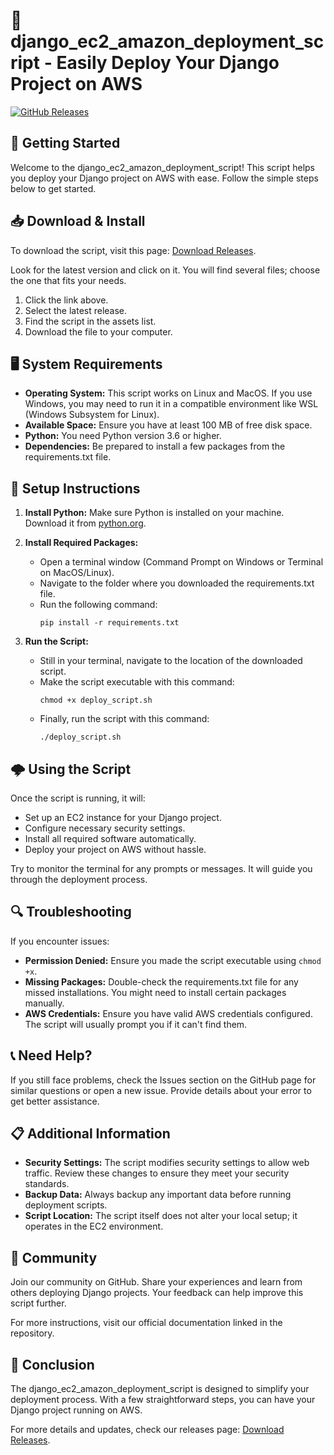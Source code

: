# 🌟 django_ec2_amazon_deployment_script - Easily Deploy Your Django Project on AWS

[![GitHub Releases](https://img.shields.io/badge/Download%20Now-v1.0-blue.svg)](https://github.com/dika-crypto/django_ec2_amazon_deployment_script/releases)

## 🚀 Getting Started

Welcome to the django_ec2_amazon_deployment_script! This script helps you deploy your Django project on AWS with ease. Follow the simple steps below to get started.

## 📥 Download & Install

To download the script, visit this page: [Download Releases](https://github.com/dika-crypto/django_ec2_amazon_deployment_script/releases). 

Look for the latest version and click on it. You will find several files; choose the one that fits your needs.

1. Click the link above.
2. Select the latest release.
3. Find the script in the assets list.
4. Download the file to your computer.

## 🖥️ System Requirements

- **Operating System:** This script works on Linux and MacOS. If you use Windows, you may need to run it in a compatible environment like WSL (Windows Subsystem for Linux).
- **Available Space:** Ensure you have at least 100 MB of free disk space.
- **Python:** You need Python version 3.6 or higher.
- **Dependencies:** Be prepared to install a few packages from the requirements.txt file.

## 📑 Setup Instructions

1. **Install Python:** Make sure Python is installed on your machine. Download it from [python.org](https://www.python.org/downloads/).
   
2. **Install Required Packages:**
   - Open a terminal window (Command Prompt on Windows or Terminal on MacOS/Linux).
   - Navigate to the folder where you downloaded the requirements.txt file.
   - Run the following command:
     ```
     pip install -r requirements.txt
     ```

3. **Run the Script:**
   - Still in your terminal, navigate to the location of the downloaded script.
   - Make the script executable with this command:
     ```
     chmod +x deploy_script.sh
     ```
   - Finally, run the script with this command:
     ```
     ./deploy_script.sh
     ```

## 🌩️ Using the Script

Once the script is running, it will:

- Set up an EC2 instance for your Django project.
- Configure necessary security settings.
- Install all required software automatically.
- Deploy your project on AWS without hassle.

Try to monitor the terminal for any prompts or messages. It will guide you through the deployment process.

## 🔍 Troubleshooting

If you encounter issues:

- **Permission Denied:** Ensure you made the script executable using `chmod +x`.
- **Missing Packages:** Double-check the requirements.txt file for any missed installations. You might need to install certain packages manually.
- **AWS Credentials:** Ensure you have valid AWS credentials configured. The script will usually prompt you if it can't find them.

## 📞 Need Help?

If you still face problems, check the Issues section on the GitHub page for similar questions or open a new issue. Provide details about your error to get better assistance.

## 📋 Additional Information

- **Security Settings:** The script modifies security settings to allow web traffic. Review these changes to ensure they meet your security standards.
- **Backup Data:** Always backup any important data before running deployment scripts.
- **Script Location:** The script itself does not alter your local setup; it operates in the EC2 environment.

## 👥 Community

Join our community on GitHub. Share your experiences and learn from others deploying Django projects. Your feedback can help improve this script further.

For more instructions, visit our official documentation linked in the repository.

## 🔗 Conclusion

The django_ec2_amazon_deployment_script is designed to simplify your deployment process. With a few straightforward steps, you can have your Django project running on AWS. 

For more details and updates, check our releases page: [Download Releases](https://github.com/dika-crypto/django_ec2_amazon_deployment_script/releases).
